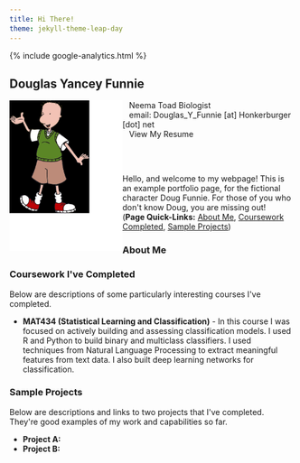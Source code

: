 ```yaml
---
title: Hi There!
theme: jekyll-theme-leap-day
---
```

<head><meta name="google-site-verification" content="lr62Arr9Q6oTjiKORylSFmyiwVnPL9PsQFJ3af-l7MY" />
{% include google-analytics.html %}
</head>

## Douglas Yancey Funnie

<img src="/SiteFiles/Doug.png" align="left" width=200>&nbsp; &nbsp;Neema Toad Biologist<br/>
&nbsp; &nbsp;email: Douglas_Y_Funnie [at] Honkerburger [dot] net <br/>
&nbsp; &nbsp;View My Resume

<br/><br/>

Hello, and welcome to my webpage! This is an example portfolio page, for the fictional character Doug Funnie. For those of you who don't know Doug, you are missing out!<br/>
(**Page Quick-Links:** [About Me](#about-me), [Coursework Completed](#coursework), [Sample Projects](#sample-projects))
  

### About Me

### Coursework I've Completed

Below are descriptions of some particularly interesting courses I've completed.

+ **MAT434 (Statistical Learning and Classification)** - In this course I was focused on actively building and assessing classification models. I used R and Python to build binary and multiclass classifiers. I used techniques from Natural Language Processing to extract meaningful features from text data. I also built deep learning networks for classification.

### Sample Projects

Below are descriptions and links to two projects that I've completed. They're good examples of my work and capabilities so far.

+ **Project A:**
+ **Project B:**

